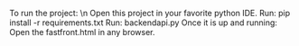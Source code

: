 To run the project: \n
Open this project in your favorite python IDE.
Run: pip install -r requirements.txt
Run: backendapi.py
Once it is up and running: Open the fastfront.html in any browser.
